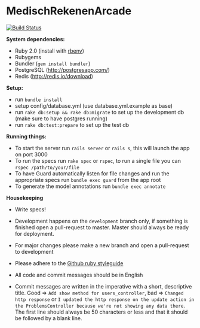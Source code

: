 MedischRekenenArcade
====================

[![Build Status](https://magnum.travis-ci.com/DefactoSoftware/MedischRekenenArcade.png?token=DyMYzapeFyRPapys4APx&branch=development)](https://magnum.travis-ci.com/DefactoSoftware/MedischRekenenArcade)


**System dependencies:**
- Ruby 2.0 (install with [rbenv](https://github.com/sstephenson/rbenv))
- Rubygems
- Bundler (`gem install bundler`)
- PostgreSQL (http://postgresapp.com/)
- Redis (http://redis.io/download)

**Setup:**
- run `bundle install`
- setup config/database.yml (use database.yml.example as base)
- run `rake db:setup && rake db:migrate` to set up the development db (make sure to have postgres running)
- run `rake db:test:prepare` to set up the test db

**Running things:**
- To start the server run `rails server` or `rails s`, this will launch the app on port 3000
- To run the specs run `rake spec` or `rspec`, to run a single file you can `rspec /path/to/your/file`
- To have Guard automatically listen for file changes and run the appropriate specs run `bundle exec guard` from the app root
- To generate the model annotations run `bundle exec annotate`

**Housekeeping**
- Write specs!
- Development happens on the `development` branch only, if something is finished open a pull-request to master. Master should always be ready for deployment.
- For major changes please make a new branch and open a pull-request to development
- Please adhere to the [Github ruby styleguide](https://github.com/styleguide/ruby)

- All code and commit messages should be in English
- Commit messages are written in the imperative with a short, descriptive title. Good => `Add show method for users_controller`, bad => `Changed http response` or `I updated the http response on the update action in the ProblemsController because we're not showing any data there`. The first line should always be 50 characters or less and that it should be followed by a blank line.

